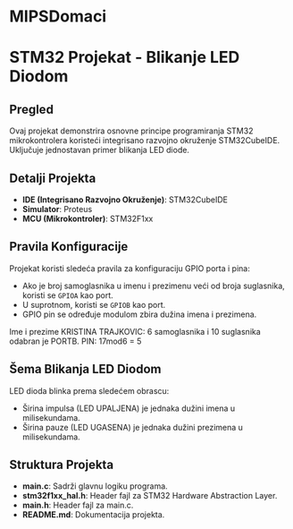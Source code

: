 # MIPSDomaci

# STM32 Projekat - Blikanje LED Diodom

## Pregled
Ovaj projekat demonstrira osnovne principe programiranja STM32 mikrokontrolera koristeći integrisano razvojno okruženje STM32CubeIDE. Uključuje jednostavan primer blikanja LED diode.

## Detalji Projekta
- **IDE (Integrisano Razvojno Okruženje)**: STM32CubeIDE
- **Simulator**: Proteus
- **MCU (Mikrokontroler)**: STM32F1xx

## Pravila Konfiguracije
Projekat koristi sledeća pravila za konfiguraciju GPIO porta i pina:
- Ako je broj samoglasnika u imenu i prezimenu veći od broja suglasnika, koristi se `GPIOA` kao port.
- U suprotnom, koristi se `GPIOB` kao port.
- GPIO pin se određuje modulom zbira dužina imena i prezimena.
  
Ime i prezime KRISTINA TRAJKOVIC:
6 samoglasnika i 10 suglasnika odabran je PORTB.
PIN: 17mod6 = 5

## Šema Blikanja LED Diodom
LED dioda blinka prema sledećem obrascu:
- Širina impulsa (LED UPALJENA) je jednaka dužini imena u milisekundama.
- Širina pauze (LED UGASENA) je jednaka dužini prezimena u milisekundama.

## Struktura Projekta
- **main.c**: Sadrži glavnu logiku programa.
- **stm32f1xx_hal.h**: Header fajl za STM32 Hardware Abstraction Layer.
- **main.h**: Header fajl za main.c.
- **README.md**: Dokumentacija projekta.


